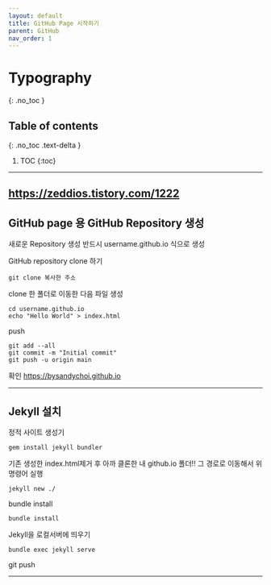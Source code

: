 ```yaml
---
layout: default
title: GitHub Page 시작하기
parent: GitHub
nav_order: 1
---
```


# Typography
{: .no_toc }

## Table of contents
{: .no_toc .text-delta }

1. TOC
{:toc}
---
https://zeddios.tistory.com/1222
---

## GitHub page 용 GitHub Repository 생성

새로운 Repository 생성 
반드시 username.github.io 식으로 생성

GitHub repository clone 하기 
```
git clone 복사한 주소 
```
clone 한 폴더로 이동한 다음 파일 생성
```
cd username.github.io 
echo "Hello World" > index.html
```
push
```
git add --all 
git commit -m "Initial commit" 
git push -u origin main
```
확인 https://bysandychoi.github.io

---
## Jekyll 설치
정적 사이트 생성기 
```
gem install jekyll bundler
```
기존 생성한 index.html제거 후
아까 클론한 내 github.io 폴더!! 그 경로로 이동해서 위 명령어 실행 
```
jekyll new ./
```
bundle install
```
bundle install
```
Jekyll을 로컬서버에 띄우기
```
bundle exec jekyll serve
```
git push

---
